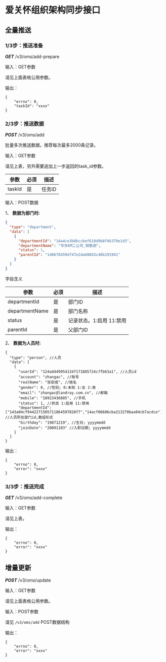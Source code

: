 # 爱关怀组织架构同步接口

## 全量推送

### 1/3步：推送准备

***GET*** /v3/oms/add-prepare

输入：GET参数

请见上面表格公用参数。

输出：

```
{
	"errno": 0,
	"taskId": "xxxx"
}
```

### 2/3步：推送数据

***POST*** /v3/oms/add

批量多次推送数据。推荐每次最多2000条记录。

输入：GET参数

请见上表，另外需要追加上一步返回的task_id参数。

参数 | 必须 | 描述
----|------|----
taskId | 是  | 任务ID


输入：POST数据

1、 **数据为部门时:**

```JSON
{
  "type": "department", 
  "data": [
    {
      "departmentId": "14a4ce3b8bccbef610d9b8f4b379e1d3",
      "departmentName": "华东KM二公司_销售部",
      "status": 1,
      "parentId": "148678459d747e2da68843c48b191941"
    }
  ]
}
```


字段含义

参数 | 必须 | 描述
----|------|----
departmentId | 是  | 部门ID
departmentName | 是  | 部门名称
status | 是  | 记录状态。1:启用 11:禁用
parentId | 是  | 父部门ID




2、 **数据为人员时:**

```
{
  "type": "person", //人员
  "data": [
    {
      "userId": "124ad449954134f171885724c7fb63a1", //人员id
      "account": "zhangac", //账号
      "realName": "张安成", //姓名
      "gender": 0, //性别; 0:未知 1:女 2:男
      "email": "zhangac@landray.com.cn", //邮箱
      "mobile": "18923436885", //手机
      "status": 1, //状态 1:启用 11:禁用
      "departmentId": ["143a04cf9442271505711864597826f7","14acf08686cba213270baa94cb7acdce"], //人员所在部门id,数组形式
      "birthday": "19871219", //生日; yyyymmdd
      "joinDate": "20091103" //入职日期; yyyymmdd
    }
  ]
}
```

输出：

```
{
	"errno": 0,
	"error": "xxxx"
}
```


### 3/3步：推送完成

***GET*** /v3/oms/add-complete

输入：GET参数

请见上表。

输出：

```
{
	"errno": 0,
	"error": "xxxx"
}
```


## 增量更新

***POST*** /v3/oms/update

输入：GET参数

请见上面表格公用参数。

输入：POST参数

请见 ``/v3/oms/add`` POST数据结构

输出：

```
{
	"errno": 0,
	"error": "xxxx"
}
```